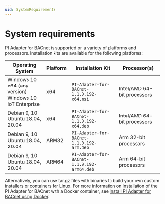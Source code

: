 ```yaml
---
uid: SystemRequirements
---
```


# System requirements

PI Adapter for BACnet is supported on a variety of platforms and processors. Installation kits are available for the following platforms:

| Operating System | Platform | Installation Kit | Processor(s) |
|------------------|----------|------------------|--------------|
| Windows 10 x64 (any version) <br> Windows 10 IoT Enterprise  | x64 | `PI-Adapter-for-BACnet-1.1.0.192-x64.msi`     | Intel/AMD 64-bit processors |
| Debian 9, 10 <br> Ubuntu 18.04, 20.04 | x64 | `PI-Adapter-for-BACnet-1.1.0.192-x64.deb`     | Intel/AMD 64-bit processors |
| Debian 9, 10 <br> Ubuntu 18.04, 20.04 | ARM32 | `PI-Adapter-for-BACnet-1.1.0.192-arm.deb`  | Arm 32-bit processors |
| Debian 9, 10 <br> Ubuntu 18.04, 20.04 | ARM64 | `PI-Adapter-for-BACnet-1.1.0.192-arm64.deb`  | Arm 64-bit processors |

Alternatively, you can use tar.gz files with binaries to build your own custom installers or containers for Linux. For more information on installation of the PI Adapter for BACnet with a Docker container, see [Install PI Adapter for BACnet using Docker](xref:InstallPIAdapterForBACnetUsingDocker).

